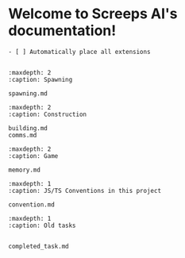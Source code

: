 # Welcome to Screeps AI's documentation!

```{admonition} Task list - Extension placement RCL 3
- [ ] Automatically place all extensions


```

```{toctree}
:maxdepth: 2
:caption: Spawning

spawning.md
```

```{toctree}
:maxdepth: 2
:caption: Construction

building.md
comms.md
```

```{toctree}
:maxdepth: 2
:caption: Game

memory.md
```

```{toctree}
:maxdepth: 1
:caption: JS/TS Conventions in this project

convention.md

```

```{toctree}
:maxdepth: 1
:caption: Old tasks


completed_task.md
```
